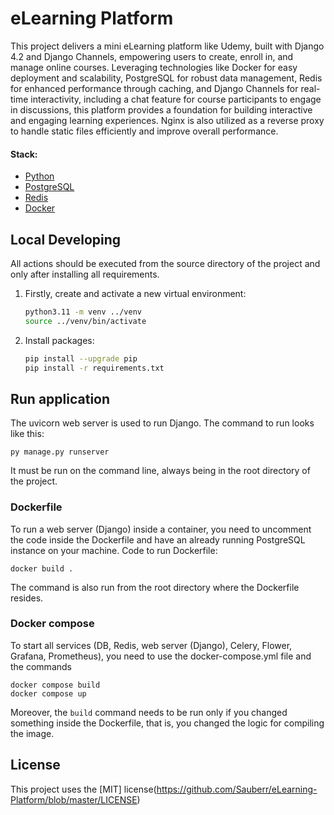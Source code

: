 # eLearning Platform

This project delivers a mini eLearning platform like Udemy, built with Django 4.2 and Django Channels, empowering users to create, enroll in, and manage online courses.  Leveraging technologies like Docker for easy deployment and scalability, PostgreSQL for robust data management, Redis for enhanced performance through caching, and Django Channels for real-time interactivity, including a chat feature for course participants to engage in discussions, this platform provides a foundation for building interactive and engaging learning experiences.  Nginx is also utilized as a reverse proxy to handle static files efficiently and improve overall performance.

#### Stack:

- [Python](https://www.python.org/downloads/)
- [PostgreSQL](https://www.postgresql.org/)
- [Redis](https://redis.io/)
- [Docker](https://www.docker.com/)

## Local Developing

All actions should be executed from the source directory of the project and only after installing all requirements.

1. Firstly, create and activate a new virtual environment:
   ```bash
   python3.11 -m venv ../venv
   source ../venv/bin/activate
   ```
   
2. Install packages:
   ```bash
   pip install --upgrade pip
   pip install -r requirements.txt
   ```
## Run application
The uvicorn web server is used to run Django. The command to run looks like this:
```
py manage.py runserver
```

It must be run on the command line, always being in the root directory of the project.


### Dockerfile
To run a web server (Django) inside a container, you need to uncomment the code inside the Dockerfile and have an already running PostgreSQL instance on your machine.
Code to run Dockerfile:
```
docker build .
```

The command is also run from the root directory where the Dockerfile resides.

### Docker compose
To start all services (DB, Redis, web server (Django), Celery, Flower, Grafana, Prometheus), you need to use the docker-compose.yml file and the commands
```
docker compose build
docker compose up
```
Moreover, the `build` command needs to be run only if you changed something inside the Dockerfile, that is, you changed the logic for compiling the image.


## License

This project uses the [MIT] license(https://github.com/Sauberr/eLearning-Platform/blob/master/LICENSE)
